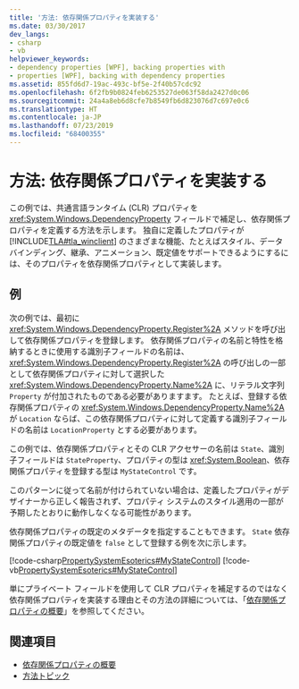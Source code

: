 ```yaml
---
title: '方法: 依存関係プロパティを実装する'
ms.date: 03/30/2017
dev_langs:
- csharp
- vb
helpviewer_keywords:
- dependency properties [WPF], backing properties with
- properties [WPF], backing with dependency properties
ms.assetid: 855fd6d7-19ac-493c-bf5e-2f40b57cdc92
ms.openlocfilehash: 6f2fb9b0824feb6253527de063f58da2427d0c06
ms.sourcegitcommit: 24a4a8eb6d8cfe7b8549fb6d823076d7c697e0c6
ms.translationtype: HT
ms.contentlocale: ja-JP
ms.lasthandoff: 07/23/2019
ms.locfileid: "68400355"
---
```

# <a name="how-to-implement-a-dependency-property"></a>方法: 依存関係プロパティを実装する
この例では、共通言語ランタイム (CLR) プロパティを <xref:System.Windows.DependencyProperty> フィールドで補足し、依存関係プロパティを定義する方法を示します。 独自に定義したプロパティが [!INCLUDE[TLA#tla_winclient](../../../../includes/tlasharptla-winclient-md.md)] のさまざまな機能、たとえばスタイル、データ バインディング、継承、アニメーション、既定値をサポートできるようにするには、そのプロパティを依存関係プロパティとして実装します。  
  
## <a name="example"></a>例  
 次の例では、最初に <xref:System.Windows.DependencyProperty.Register%2A> メソッドを呼び出して依存関係プロパティを登録します。 依存関係プロパティの名前と特性を格納するときに使用する識別子フィールドの名前は、<xref:System.Windows.DependencyProperty.Register%2A> の呼び出しの一部として依存関係プロパティに対して選択した <xref:System.Windows.DependencyProperty.Name%2A> に、リテラル文字列 `Property` が付加されたものである必要がありますます。 たとえば、登録する依存関係プロパティの <xref:System.Windows.DependencyProperty.Name%2A> が `Location` ならば、この依存関係プロパティに対して定義する識別子フィールドの名前は `LocationProperty` とする必要があります。  
  
 この例では、依存関係プロパティとその CLR アクセサーの名前は `State`、識別子フィールドは `StateProperty`、プロパティの型は <xref:System.Boolean>、依存関係プロパティを登録する型は `MyStateControl` です。  
  
 このパターンに従って名前が付けられていない場合は、定義したプロパティがデザイナーから正しく報告されず、プロパティ システムのスタイル適用の一部が予期したとおりに動作しなくなる可能性があります。  
  
 依存関係プロパティの既定のメタデータを指定することもできます。 `State` 依存関係プロパティの既定値を `false` として登録する例を次に示します。  
  
 [!code-csharp[PropertySystemEsoterics#MyStateControl](~/samples/snippets/csharp/VS_Snippets_Wpf/PropertySystemEsoterics/CSharp/SDKSampleLibrary/class1.cs#mystatecontrol)]
 [!code-vb[PropertySystemEsoterics#MyStateControl](~/samples/snippets/visualbasic/VS_Snippets_Wpf/PropertySystemEsoterics/visualbasic/sdksamplelibrary/class1.vb#mystatecontrol)]  
  
 単にプライベート フィールドを使用して CLR プロパティを補足するのではなく依存関係プロパティを実装する理由とその方法の詳細については、「[依存関係プロパティの概要](dependency-properties-overview.md)」を参照してください。  
  
## <a name="see-also"></a>関連項目

- [依存関係プロパティの概要](dependency-properties-overview.md)
- [方法トピック](properties-how-to-topics.md)
